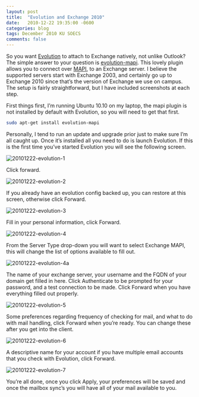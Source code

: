 ```yaml
---
layout: post
title:  "Evolution and Exchange 2010"
date:   2010-12-22 19:35:00 -0600
categories: blog
tags: December 2010 KU SOECS
comments: false
---
```

So you want [Evolution](http://projects.gnome.org/evolution/) to attach to Exchange natively, not unlike Outlook? The simple answer to your question is [evolution-mapi](http://www.go-evolution.org/MAPIProvider). This lovely plugin allows you to connect over [MAPI](http://en.wikipedia.org/wiki/Messaging_Application_Programming_Interface), to an Exchange server. I believe the supported servers start with Exchange 2003, and certainly go up to Exchange 2010 since that’s the version of Exchange we use on campus. The setup is fairly straightforward, but I have included screenshots at each step.

First things first, I’m running Ubuntu 10.10 on my laptop, the mapi plugin is not installed by default with Evolution, so you will need to get that first.

``` bash
sudo apt-get install evolution-mapi
```

Personally, I tend to run an update and upgrade prior just to make sure I’m all caught up. Once it’s installed all you need to do is launch Evolution. If this is the first time you’ve started Evolution you will see the following screen.

![20101222-evolution-1](https://prdwebappstorage.blob.core.windows.net/pattontech/images/20101222-evolution-1.png)

Click forward.

![20101222-evolution-2](https://prdwebappstorage.blob.core.windows.net/pattontech/images/20101222-evolution-2.png)

If you already have an evolution config backed up, you can restore at this screen, otherwise click Forward.

![20101222-evolution-3](https://prdwebappstorage.blob.core.windows.net/pattontech/images/20101222-evolution-3.png)

Fill in your personal information, click Forward.

![20101222-evolution-4](https://prdwebappstorage.blob.core.windows.net/pattontech/images/20101222-evolution-4.png)

From the Server Type drop-down you will want to select Exchange MAPI, this will change the list of options available to fill out.

![20101222-evolution-4a](https://prdwebappstorage.blob.core.windows.net/pattontech/images/20101222-evolution-4a.png)

The name of your exchange server, your username and the FQDN of your domain get filled in here. Click Authenticate to be prompted for your password, and a test connection to be made. Click Forward when you have everything filled out properly.

![20101222-evolution-5](https://prdwebappstorage.blob.core.windows.net/pattontech/images/20101222-evolution-5.png)

Some preferences regarding frequency of checking for mail, and what to do with mail handling, click Forward when you’re ready. You can change these after you get into the client.

![20101222-evolution-6](https://prdwebappstorage.blob.core.windows.net/pattontech/images/20101222-evolution-6.png)

A descriptive name for your account if you have multiple email accounts that you check with Evolution, click Forward.

![20101222-evolution-7](https://prdwebappstorage.blob.core.windows.net/pattontech/images/20101222-evolution-7.png)

You’re all done, once you click Apply, your preferences will be saved and once the mailbox sync’s you will have all of your mail available to you.
